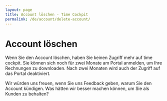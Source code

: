 ```yaml
---
layout: page
title: Account löschen - Time Cockpit
permalink: /de/account/delete-account/
---
```


<function name="TimeCockpit.Security.AuthenticationRequired.Functions.EnsureIsAdmin" /><h1>Account löschen</h1><p>Wenn Sie den Account löschen, haben Sie keinen Zugriff mehr auf time cockpit. Sie können sich noch für zwei Monate am Portal anmelden, um Ihre Rechnungen zu downloaden. Nach zwei Monaten wird auch der Zugriff auf das Portal deaktiviert.</p><p>Wir würden uns freuen, wenn Sie uns Feedback geben, warum Sie den Account kündigen. Was hätten wir besser machen können, um Sie als Kunden zu behalten?</p><function name="Composite.AspNet.LoadUserControl">
  <param name="Path" value="~/Frontend/Custom/Web/Forms/Controls/DeleteAccount.ascx" />
</function>